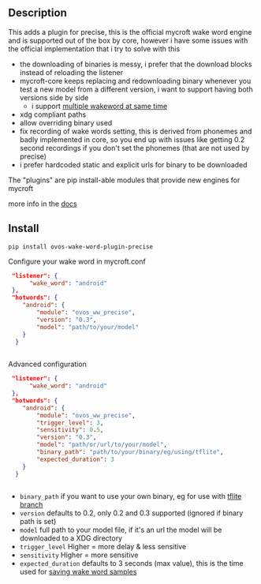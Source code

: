 ## Description
This adds a plugin for precise, this is the official mycroft wake word 
engine and is supported out of the box by core, however i have some issues 
with the official implementation that i try to solve with this

- the downloading of binaries is messy, i prefer that the download blocks 
  instead of reloading the listener
- mycroft-core keeps replacing and redownloading binary whenever you test a 
  new model from a different version, i want to support having both versions 
  side by side
  - i support [multiple wakeword at same time](https://github.com/MycroftAI/mycroft-core/pull/1233)
- xdg compliant paths
- allow overriding binary used
- fix recording of wake words setting, this is derived from phonemes and 
  badly implemented in core, so you end up with issues like getting 0.2 second 
  recordings if you don't set the phonemes (that are not used by precise)
- i prefer hardcoded static and explicit urls for binary to be downloaded

The "plugins" are pip install-able modules that provide new engines for mycroft

more info in the [docs](https://mycroft-ai.gitbook.io/docs/mycroft-technologies/mycroft-core/plugins)

## Install

`pip install ovos-wake-word-plugin-precise`

Configure your wake word in mycroft.conf

```json
 "listener": {
      "wake_word": "android"
 },
 "hotwords": {
    "android": {
        "module": "ovos_ww_precise",
        "version": "0.3",
        "model": "path/to/your/model"
    }
  }
 
```

Advanced configuration

```json
 "listener": {
      "wake_word": "android"
 },
 "hotwords": {
    "android": {
        "module": "ovos_ww_precise",
        "trigger_level": 3,
        "sensitivity": 0.5,
        "version": "0.3",
        "model": "path/or/url/to/your/model",
        "binary_path": "path/to/your/binary/eg/using/tflite",
        "expected_duration": 3
    }
  }
 
```


- `binary_path` if you want to use your own binary, eg for use with 
  [tflite branch](https://github.com/MycroftAI/mycroft-precise/pull/141)
- `version` defaults to 0.2, only 0.2 and 0.3 supported (ignored if binary path is set)
- `model` full path to your model file, if it's an url the model will be 
  downloaded to a XDG directory
- `trigger_level` Higher = more delay & less sensitive
- `sensitivity`  Higher = more sensitive
- `expected_duration` defaults to 3 seconds (max value), this is the time 
  used for [saving wake word samples](https://github.com/MycroftAI/mycroft-core/blob/4c84f66e15a361d9f3d650def1ba97fa80506456/mycroft/configuration/mycroft.conf#L160)